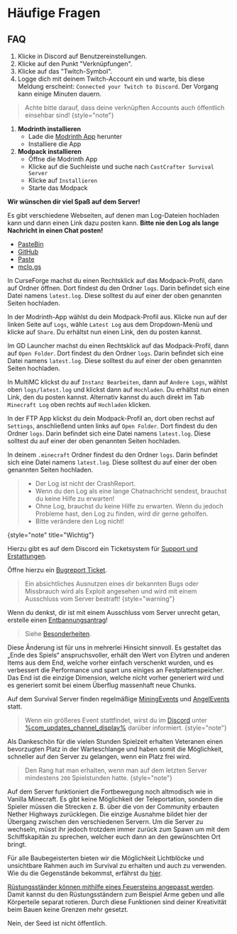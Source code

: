 <show-structure depth="0"/>

# Häufige Fragen

## FAQ

<deflist collapsible="true" default-state="collapsed">
<def title="Wie verknüpfe ich meinen Twitch-Account mit Discord?" id="link-twitch">

1. Klicke in Discord auf Benutzereinstellungen.
2. Klicke auf den Punkt "Verknüpfungen".
3. Klicke auf das "Twitch-Symbol".
4. Logge dich mit deinem Twitch-Account ein und warte, bis diese Meldung erscheint: `Connected your Twitch to Discord`.
   Der Vorgang kann einige Minuten dauern.

> Achte bitte darauf, dass deine verknüpften Accounts auch öffentlich einsehbar sind!
> {style="note"}
</def>

<def title="Wie installiere ich das offizielle Server Modpack" id="install-official-server-modpack">
   <include from="util.md" element-id="mod-pack"/>

1. **Modrinth installieren**
   - Lade die [Modrinth App](https://modrinth.com/app) herunter
   - Installiere die App
2. **Modpack installieren**
   - Öffne die Modrinth App
   - Klicke auf die Suchleiste und suche nach `CastCrafter Survival Server`
   - Klicke auf `Installieren`
   - Starte das Modpack

**Wir wünschen dir viel Spaß auf dem Server!**
</def>

<def title="Wie teile ich meinen Log?" id="how-to-share-log">

Es gibt verschiedene Webseiten, auf denen man Log-Dateien hochladen kann und dann einen Link dazu posten kann.
**Bitte nie den Log als lange Nachricht in einen Chat posten!**

- [PasteBin](https://pastebin.com)
- [GitHub](https://gist.github.com)
- [Paste](https://paste.ee)
- [mclo.gs](https://mclo.gs)

<chapter title="Wie finde ich den Log?" id="find-minecraft-log">

<tabs>
<tab title="CurseForge" id="minecraft-log-curseforge">

In CurseForge machst du einen Rechtsklick auf das Modpack-Profil, dann auf Ordner öffnen. Dort findest du den Ordner `logs`.
Darin befindet sich eine Datei namens `latest.log`. Diese solltest du auf einer der oben genannten Seiten hochladen.
</tab>
<tab title="Modrinth App" id="minecraft-log-modrinth-app">

In der Modrinth-App wählst du dein Modpack-Profil aus. Klicke nun auf der linken Seite auf `Logs`,
wähle `Latest Log` aus dem Dropdown-Menü und klicke auf `Share`.
Du erhältst nun einen Link, den du posten kannst.
</tab>
<tab title="GD Launcher" id="minecraft-log-gd-launcher">

Im GD Launcher machst du einen Rechtsklick auf das Modpack-Profil, dann auf `Open Folder`. Dort findest du den Ordner `logs`.
Darin befindet sich eine Datei namens `latest.log`. Diese solltest du auf einer der oben genannten Seiten hochladen.
</tab>
<tab title="MultiMC" id="minecraft-log-multimc">

In MultiMC klickst du auf `Instanz Bearbeiten`, dann auf `Andere Logs`, wählst oben `logs/latest.log` und klickst dann auf `Hochladen`.
Du erhältst nun einen Link, den du posten kannst. Alternativ kannst du auch direkt im Tab `Minecraft Log` oben rechts auf `Hochladen` klicken.
</tab>
<tab title="FTB App" id="minecraft-log-ftb-app">

In der FTP App klickst du dein Modpack-Profil an, dort oben rechst auf `Settings`, anschließend unten links auf `Open Folder`.
Dort findest du den Ordner `logs`. Darin befindet sich eine Datei namens `latest.log`. Diese solltest du auf einer der oben genannten Seiten hochladen.
</tab>
<tab title="Andere Launcher" id="minecraft-log-other-launcher">

In deinem `.minecraft` Ordner findest du den Ordner `logs`.
Darin befindet sich eine Datei namens `latest.log`. Diese solltest du auf einer der oben genannten Seiten hochladen.
</tab>
</tabs>

</chapter>

> - Der Log ist nicht der CrashReport.
> - Wenn du den Log als eine lange Chatnachricht sendest, brauchst du keine Hilfe zu erwarten!
> - Ohne Log, brauchst du keine Hilfe zu erwarten. Wenn du jedoch Probleme hast, den Log zu finden, wird dir gerne geholfen.
> - Bitte verändere den Log nicht!
>
{style="note" title="Wichtig"}

</def>
<def title="Was tue ich, wenn ein Spieler mich betrügt oder beklaut?" id="player-scam">

Hierzu gibt es auf dem Discord ein Ticketsystem für [Support und Erstattungen](support.md "%click-more-info%").

</def>
<def title="Wie gehe ich vor, wenn ich einen Bug entdecke?" id="bugreport">

Öffne hierzu ein [Bugreport Ticket](support.md#bugreport-ticket "%click-more-info%").

> Ein absichtliches Ausnutzen eines dir bekannten Bugs oder Missbrauch wird als Exploit angesehen und wird mit einem
> Ausschluss vom Server bestraft!
> {style="warning"}

</def>
<def title="Was kann ich tun, wenn ich zu Unrecht gebannt wurde?" id="false-ban">

Wenn du denkst, dir ist mit einem Ausschluss vom Server unrecht getan, erstelle
einen [Entbannungsantrag](support.md#unban-ticket)!

</def>
<def title="Wieso gibt es keine Villager?" id="why-no-villager">

> Siehe [Besonderheiten](specials.md#no-villagers "Klicke hier für mehr Information").

</def>
<def title="Wieso sind Elytren im End deaktiviert?" id="why-no-elytra-in-end">

Diese Änderung ist für uns in mehrerlei Hinsicht sinnvoll.
Es gestaltet das „Ende des Spiels“ anspruchsvoller, erhält
den Wert von Elytren und anderen Items aus dem End, welche vorher einfach verschenkt wurden, und es verbessert die
Performance und spart uns einiges an Festplattenspeicher.
\
Das End ist die einzige Dimension, welche nicht vorher generiert wird und es generiert somit bei einem Überflug
massenhaft neue Chunks.

</def>
<def title="Wann findet wieder ein Event statt?" id="next-event">

Auf dem Survival Server finden regelmäßige [MiningEvents](events.md#mining-event)
und [AngelEvents](events.md#fishing-event) statt.

> Wenn ein größeres Event stattfindet, wirst du im [Discord](%dc_link%)
> unter [%com_updates_channel_display%](%com_updates_channel%) darüber informiert.
> {style="note"}

</def>
<def title="Hat man als Veteran Vorteile?" id="veteran-info">

Als Dankeschön für die vielen Stunden Spielzeit erhalten Veteranen einen bevorzugten Platz in der
Warteschlange und haben somit die Möglichkeit, schneller auf den Server zu gelangen, wenn ein Platz
frei wird.

> Den Rang hat man erhalten, wenn man auf dem letzten Server mindestens `200` Spielstunden hatte.
> {style="note"}

</def>
<def title="Wieso gibt es keine Teleportation?" id="why-no-teleportation">

Auf dem Server funktioniert die Fortbewegung noch altmodisch wie in Vanilla Minecraft. Es gibt keine
Möglichkeit der
Teleportation, sondern die Spieler müssen die Strecken z. B. über die von der Community erbauten
Nether Highways
zurücklegen. Die einzige Ausnahme bildet hier der Übergang zwischen den verschiedenen Servern. Um
die Server zu
wechseln, müsst ihr jedoch trotzdem immer zurück zum Spawn um mit dem Schiffskapitän zu sprechen,
welcher euch dann an
den gewünschten Ort bringt.

</def>
<def title="Kann ich Lichtblöcke und unsichtbare Rahmen bekommen?" id="lightblocks-and-invisible-itemframes">

Für alle Baubegeisterten bieten wir die Möglichkeit Lichtblöcke und unsichtbare Rahmen auch im Survival zu
erhalten und auch zu verwenden.
Wie du die Gegenstände bekommst, erfährst du [hier](light-blocks-and-invisible-item-frames-and-globe-banner-pattern.md "%click-more-info%").

</def>
<def title="Kann ich Rüstungsständer anpassen?" id="modify-armorstands">

[Rüstungsständer können mithilfe eines Feuersteins angepasst werden](armorstand.md "%click-more-info%").
Damit kannst du den Rüstungsständern zum Beispiel Arme geben und alle Körperteile separat rotieren. Durch diese
Funktionen sind deiner Kreativität beim Bauen keine Grenzen mehr gesetzt.

</def>
<def title="Ist der Seed des Servers öffentlich?" id="server-seed">

Nein, der Seed ist nicht öffentlich.

</def>
</deflist>